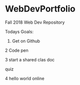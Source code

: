 
# WebDevPortfolio
Fall 2018 Web Dev Repository



Todays Goals:

1. Get on Github

2 Code pen

3 start a shared clas doc

  quiz

4 hello world online
